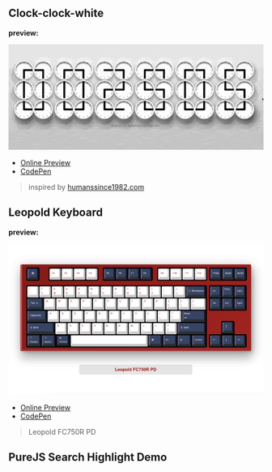 ## Clock-clock-white

**preview:**

![clock-clock-prev](./assets/imgs/clock-clock-white-prev.gif)

- [Online Preview](https://catsjuice.github.io/awesome-effects/clock-clock-white/)
- [CodePen](https://codepen.io/catsjuice/pen/MWJQxqo)

> inspired by [humanssince1982.com](https://www.humanssince1982.com)

## Leopold Keyboard

**preview:**

![leopold-keyboard](./assets/imgs/leopoldKeyboard.png)

- [Online Preview](https://catsjuice.github.io/awesome-effects/leopold-keyboard/)
- [CodePen](https://codepen.io/catsjuice/pen/RwKBJgN)

> Leopold FC750R PD

## PureJS Search Highlight Demo